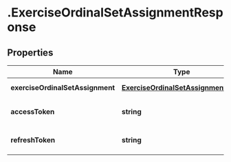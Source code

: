 # .ExerciseOrdinalSetAssignmentResponse

## Properties

Name | Type | Description | Notes
------------ | ------------- | ------------- | -------------
**exerciseOrdinalSetAssignment** | [**ExerciseOrdinalSetAssignmentData**](ExerciseOrdinalSetAssignmentData.md) |  | [default to undefined]
**accessToken** | **string** |  | [optional] [default to undefined]
**refreshToken** | **string** |  | [optional] [default to undefined]

